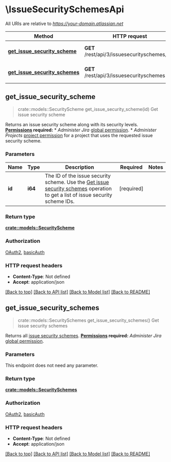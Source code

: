 # \IssueSecuritySchemesApi

All URIs are relative to *https://your-domain.atlassian.net*

Method | HTTP request | Description
------------- | ------------- | -------------
[**get_issue_security_scheme**](IssueSecuritySchemesApi.md#get_issue_security_scheme) | **GET** /rest/api/3/issuesecurityschemes/{id} | Get issue security scheme
[**get_issue_security_schemes**](IssueSecuritySchemesApi.md#get_issue_security_schemes) | **GET** /rest/api/3/issuesecurityschemes | Get issue security schemes



## get_issue_security_scheme

> crate::models::SecurityScheme get_issue_security_scheme(id)
Get issue security scheme

Returns an issue security scheme along with its security levels.  **[Permissions](#permissions) required:**   *  *Administer Jira* [global permission](https://confluence.atlassian.com/x/x4dKLg).  *  *Administer Projects* [project permission](https://confluence.atlassian.com/x/yodKLg) for a project that uses the requested issue security scheme.

### Parameters


Name | Type | Description  | Required | Notes
------------- | ------------- | ------------- | ------------- | -------------
**id** | **i64** | The ID of the issue security scheme. Use the [Get issue security schemes](#api-rest-api-3-issuesecurityschemes-get) operation to get a list of issue security scheme IDs. | [required] |

### Return type

[**crate::models::SecurityScheme**](SecurityScheme.md)

### Authorization

[OAuth2](../README.md#OAuth2), [basicAuth](../README.md#basicAuth)

### HTTP request headers

- **Content-Type**: Not defined
- **Accept**: application/json

[[Back to top]](#) [[Back to API list]](../README.md#documentation-for-api-endpoints) [[Back to Model list]](../README.md#documentation-for-models) [[Back to README]](../README.md)


## get_issue_security_schemes

> crate::models::SecuritySchemes get_issue_security_schemes()
Get issue security schemes

Returns all [issue security schemes](https://confluence.atlassian.com/x/J4lKLg).  **[Permissions](#permissions) required:** *Administer Jira* [global permission](https://confluence.atlassian.com/x/x4dKLg).

### Parameters

This endpoint does not need any parameter.

### Return type

[**crate::models::SecuritySchemes**](SecuritySchemes.md)

### Authorization

[OAuth2](../README.md#OAuth2), [basicAuth](../README.md#basicAuth)

### HTTP request headers

- **Content-Type**: Not defined
- **Accept**: application/json

[[Back to top]](#) [[Back to API list]](../README.md#documentation-for-api-endpoints) [[Back to Model list]](../README.md#documentation-for-models) [[Back to README]](../README.md)

